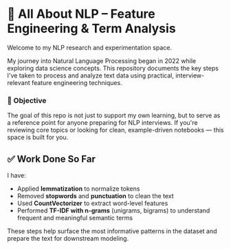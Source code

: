 # 🧠 All About NLP – Feature Engineering & Term Analysis

Welcome to my NLP research and experimentation space.

My journey into Natural Language Processing began in 2022 while exploring data science concepts. This repository documents the key steps I've taken to process and analyze text data using practical, interview-relevant feature engineering techniques.

### 🎯 Objective

The goal of this repo is not just to support my own learning, but to serve as a reference point for anyone preparing for NLP interviews. If you're reviewing core topics or looking for clean, example-driven notebooks — this space is built for you.

## ✅ Work Done So Far

I have:
- Applied **lemmatization** to normalize tokens
- Removed **stopwords** and **punctuation** to clean the text
- Used **CountVectorizer** to extract word-level features
- Performed **TF-IDF with n-grams** (unigrams, bigrams) to understand frequent and meaningful semantic terms

These steps help surface the most informative patterns in the dataset and prepare the text for downstream modeling.